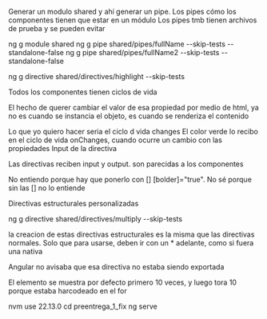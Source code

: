 Generar un modulo shared
y ahí generar un pipe. Los pipes cómo los componentes tienen que estar en un módulo
Los pipes tmb tienen archivos de prueba y se pueden evitar

ng g module shared
ng g pipe shared/pipes/fullName --skip-tests --standalone-false
ng g pipe shared/pipes/fullName2 --skip-tests --standalone-false

ng g directive shared/directives/highlight --skip-tests

Todos los componentes tienen ciclos de vida

El hecho de querer cambiar el valor de esa propiedad por medio de html, ya no es cuando se instancia el objeto, es cuando se renderiza el contenido

Lo que yo quiero hacer seria el ciclo d vida changes
El color verde lo recibo en el ciclo de vida onChanges, cuando ocurre un cambio con las propiedades Input de la directiva

Las directivas reciben input y output. son parecidas a los componentes

No entiendo porque hay que ponerlo con [] [bolder]="true". No sé porque sin las [] no lo entiende

Directivas estructurales personalizadas

ng g directive shared/directives/multiply --skip-tests

la creacion de estas directivas estructurales es la misma que las directivas normales. Solo que para usarse, deben ir con un \* adelante, como si fuera una nativa

Angular no avisaba que esa directiva no estaba siendo exportada

El elemento se muestra por defecto primero 10 veces, y luego tora 10 porque estaba harcodeado en el for

nvm use 22.13.0
cd preentrega_1_fix
ng serve
